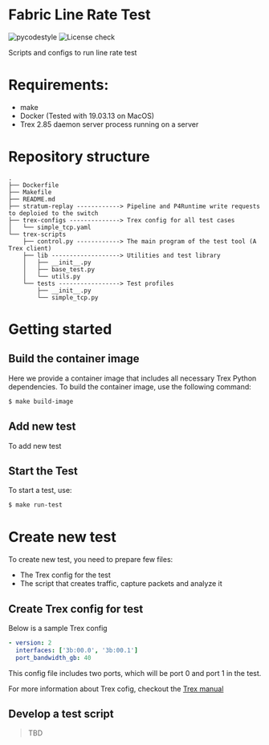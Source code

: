 <!--
SPDX-FileCopyrightText: Copyright 2020-present Open Networking Foundation.
SPDX-License-Identifier: Apache-2.0
-->
Fabric Line Rate Test
====

![pycodestyle](https://github.com/stratum/fabric-line-rate-test/workflows/Check%20Python%20code%20style/badge.svg?branch=master)
![License check](https://github.com/stratum/fabric-line-rate-test/workflows/Check%20license/badge.svg)

Scripts and configs to run line rate test

# Requirements:

 - make
 - Docker (Tested with 19.03.13 on MacOS)
 - Trex 2.85 daemon server process running on a server

# Repository structure

```
.
├── Dockerfile
├── Makefile
├── README.md
├── stratum-replay ------------> Pipeline and P4Runtime write requests to deploied to the switch
├── trex-configs --------------> Trex config for all test cases
│   └── simple_tcp.yaml
└── trex-scripts
    ├── control.py ------------> The main program of the test tool (A Trex client)
    ├── lib -------------------> Utilities and test library
    │   ├── __init__.py
    │   ├── base_test.py
    │   └── utils.py
    └── tests -----------------> Test profiles
        ├── __init__.py
        └── simple_tcp.py
```

# Getting started

## Build the container image

Here we provide a container image that includes all necessary Trex Python dependencies.
To build the container image, use the following command:

```bash
$ make build-image
```

## Add new test

To add new test

## Start the Test

To start a test, use:

```bash
$ make run-test
```

# Create new test

To create new test, you need to prepare few files:

 - The Trex config for the test
 - The script that creates traffic, capture packets and analyze it

## Create Trex config for test

Below is a sample Trex config

```yaml
- version: 2
  interfaces: ['3b:00.0', '3b:00.1']
  port_bandwidth_gb: 40
```

This config file includes two ports, which will be port 0 and port 1 in the test.

For more information about Trex cofig, checkout the [Trex manual][trex-manual]

## Develop a test script

> TBD


[trex-manual]: https://trex-tgn.cisco.com/trex/doc/trex_manual.html#_platform_yaml_cfg_argument
